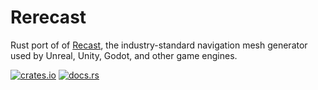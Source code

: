 # Rerecast

Rust port of of [Recast](https://github.com/recastnavigation/recastnavigation), the industry-standard navigation mesh generator used
by Unreal, Unity, Godot, and other game engines.

[![crates.io](https://img.shields.io/crates/v/bevy_rerecast)](https://crates.io/crates/bevy_rerecast)
[![docs.rs](https://docs.rs/bevy_rerecast/badge.svg)](https://docs.rs/bevy_rerecast)
